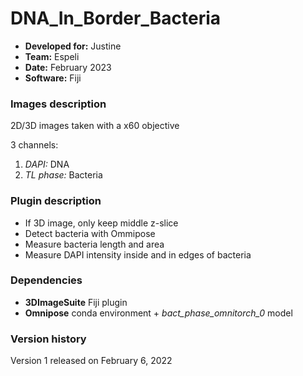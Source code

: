 #  DNA_In_Border_Bacteria

* **Developed for:** Justine
* **Team:** Espeli
* **Date:** February 2023
* **Software:** Fiji

### Images description

2D/3D images taken with a x60 objective

3 channels:
  1. *DAPI:* DNA
  3. *TL phase:* Bacteria

### Plugin description

* If 3D image, only keep middle z-slice
* Detect bacteria with Ommipose
* Measure bacteria length and area
* Measure DAPI intensity inside and in edges of bacteria

### Dependencies

* **3DImageSuite** Fiji plugin
* **Omnipose** conda environment + *bact_phase_omnitorch_0* model

### Version history

Version 1 released on February 6, 2022

